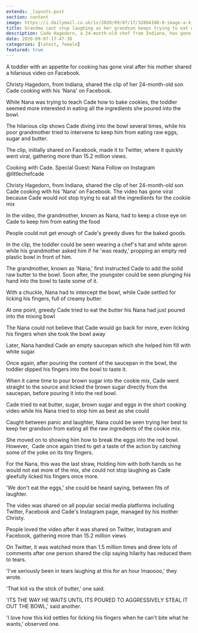 ```yaml
---
extends: _layouts.post
section: content
image: https://i.dailymail.co.uk/1s/2020/09/07/17/32884108-0-image-a-4_1599496969220.jpg 
title: Grandma cant stop laughing as her grandson keeps trying to eat each ingredient of their cookie mix 
description: Cade Hagedorn, a 24-month-old chef from Indiana, has gone viral after his mother shared a video of him cooking with his grandmother and trying to eat every single one of their ingredients. 
date: 2020-09-07-17-47-38 
categories: [latest, female] 
featured: true 
--- 
```

A toddler with an appetite for cooking has gone viral after his mother shared a hilarious video on Facebook. 

Christy Hagedorn, from Indiana, shared the clip of her 24-month-old son Cade cooking with his 'Nana' on Facebook. 

While Nana was trying to teach Cade how to bake cookies, the toddler seemed more interested in eating all the ingredients she poured into the bowl. 

The hilarious clip shows Cade diving into the bowl several times, while his poor grandmother tried to intervene to keep him from eating raw eggs, sugar and butter. 

The clip, initially shared on Facebook, made it to Twitter, where it quickly went viral, gathering more than 15.2 million views. 

Cooking with Cade. Special Guest: Nana Follow on Instagram @littlechefcade

Christy Hagedorn, from Indiana, shared the clip of her 24-month-old son Cade cooking with his 'Nana' on Facebook. The video has gone viral because Cade would not stop trying to eat all the ingredients for the cookiie mix 

In the video, the grandmother, known as Nana, had to keep a close eye on Cade to keep him from eating the food

People could not get enough of Cade's greedy dives for the baked goods. 

In the clip, the toddler could be seen wearing a chef's hat and white apron while his grandmother asked him if he 'was ready,' propping an empty red plastic bowl in front of him. 

The grandmother, known as 'Nana,' first instructed Cade to add the solid raw butter to the bowl. Soon after, the youngster could be seen plunging his hand into the bowl to taste some of it. 

With a chuckle, Nana had to intercept the bowl, while Cade settled for licking his fingers, full of creamy butter. 

At one point, greedy Cade tried to eat the butter his Nana had just poured into the mixing bowl  

The Nana could not believe that Cade would go back for more, even licking his fingers when she took the bowl away 

Later, Nana handed Cade an empty saucepan which she helped him fill with white sugar. 

Once again, after pouring the content of the saucepan in the bowl, the toddler dipped his fingers into the bowl to taste it. 

When it came time to pour brown sugar into the cookie mix, Cade went straight to the source and licked the brown sugar directly from the saucepan, before pouring it into the red bowl. 

Cade tried to eat butter, sugar, brown sugar and eggs in the short cooking video while his Nana tried to stop him as best as she could  

Caught between panic and laughter, Nana could be seen trying her best to keep her grandson from eating all the raw ingredients of the cookie mix. 

She moved on to showing him how to break the eggs into the red bowl. However,  Cade once again tried to get a taste of the action by catching some of the yoke on its tiny fingers. 

For the Nana, this was the last straw, Holding him with both hands so he would not eat more of the mix, she could not stop laughing as Cade gleefully licked his fingers once more. 

'We don't eat the eggs,' she could be heard saying, between fits of laughter. 

The video was shared on all popular social media platforms including Twitter, Facebook and Cade's Instagram page, managed by his mother Christy. 







People loved the video after it was shared on Twitter, Instagram and Facebook, gathering more than 15.2 million views

On Twitter, it was watched more than 1.5 million times and drew lots of comments after one person shared the clip saying hilarity has reduced them to tears. 

'I've seriously been in tears laughing at this for an hour lmaoooo,' they wrote. 

'That kid vs the stick of butter,' one said. 

'ITS THE WAY HE WAITS UNTIL ITS POURED TO AGGRESSIVELY STEAL IT OUT THE BOWL,' said another. 

'I love how this kid settles for licking his fingers when he can't bite what he wants,' observed one.  

